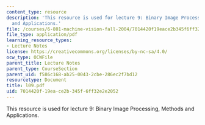 ```yaml
---
content_type: resource
description: 'This resource is used for lecture 9: Binary Image Processing, Methods
  and Applications.'
file: /courses/6-801-machine-vision-fall-2004/7014420f19eace2b345f6ff32e2e2052_l09.pdf
file_type: application/pdf
learning_resource_types:
- Lecture Notes
license: https://creativecommons.org/licenses/by-nc-sa/4.0/
ocw_type: OCWFile
parent_title: Lecture Notes
parent_type: CourseSection
parent_uid: f586c168-ab25-0043-2cbe-286ec2f7bd12
resourcetype: Document
title: l09.pdf
uid: 7014420f-19ea-ce2b-345f-6ff32e2e2052
---
```

This resource is used for lecture 9: Binary Image Processing, Methods and Applications.